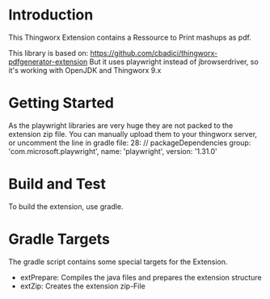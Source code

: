 # Introduction 
This Thingworx Extension contains a Ressource to Print mashups as pdf.

This library is based on:
https://github.com/cbadici/thingworx-pdfgenerator-extension
But it uses playwright instead of jbrowserdriver, so it's working with OpenJDK and Thingworx 9.x

# Getting Started
As the playwright libraries are very huge they are not packed to the extension zip file.
You can manually upload them to your thingworx server, or uncomment the line in gradle file:
28:     // packageDependencies group: 'com.microsoft.playwright', name: 'playwright', version: '1.31.0'

# Build and Test
To build the extension, use gradle.

# Gradle Targets
The gradle script contains some special targets for the Extension.
- extPrepare:    Compiles the java files and prepares the extension structure 
- extZip:        Creates the extension zip-File


